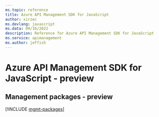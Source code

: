 ```yaml
---
ms.topic: reference
title: Azure API Management SDK for JavaScript
author: xirzec
ms.devlang: javascript
ms.data: 09/16/2022
description: Reference for Azure API Management SDK for JavaScript
ms.service: apimanagement
ms.author: jeffish
---
```

# Azure API Management SDK for JavaScript - preview

## Management packages - preview
[!INCLUDE [mgmt-packages](api-management-mgmt-index.md)]